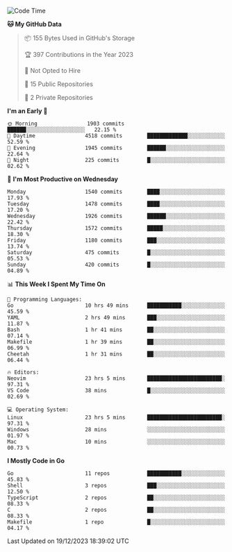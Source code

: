 <!--START_SECTION:waka-->
![Code Time](http://img.shields.io/badge/Code%20Time-287%20hrs%2041%20mins-blue)

**🐱 My GitHub Data** 

> 📦 155 Bytes Used in GitHub's Storage 
 > 
> 🏆 397 Contributions in the Year 2023
 > 
> 🚫 Not Opted to Hire
 > 
> 📜 15 Public Repositories 
 > 
> 🔑 2 Private Repositories 
 > 
**I'm an Early 🐤** 

```text
🌞 Morning                1903 commits        ██████░░░░░░░░░░░░░░░░░░░   22.15 % 
🌆 Daytime                4518 commits        █████████████░░░░░░░░░░░░   52.59 % 
🌃 Evening                1945 commits        ██████░░░░░░░░░░░░░░░░░░░   22.64 % 
🌙 Night                  225 commits         █░░░░░░░░░░░░░░░░░░░░░░░░   02.62 % 
```
📅 **I'm Most Productive on Wednesday** 

```text
Monday                   1540 commits        ████░░░░░░░░░░░░░░░░░░░░░   17.93 % 
Tuesday                  1478 commits        ████░░░░░░░░░░░░░░░░░░░░░   17.20 % 
Wednesday                1926 commits        ██████░░░░░░░░░░░░░░░░░░░   22.42 % 
Thursday                 1572 commits        █████░░░░░░░░░░░░░░░░░░░░   18.30 % 
Friday                   1180 commits        ███░░░░░░░░░░░░░░░░░░░░░░   13.74 % 
Saturday                 475 commits         █░░░░░░░░░░░░░░░░░░░░░░░░   05.53 % 
Sunday                   420 commits         █░░░░░░░░░░░░░░░░░░░░░░░░   04.89 % 
```


📊 **This Week I Spent My Time On** 

```text
💬 Programming Languages: 
Go                       10 hrs 49 mins      ███████████░░░░░░░░░░░░░░   45.59 % 
YAML                     2 hrs 49 mins       ███░░░░░░░░░░░░░░░░░░░░░░   11.87 % 
Bash                     1 hr 41 mins        ██░░░░░░░░░░░░░░░░░░░░░░░   07.14 % 
Makefile                 1 hr 39 mins        ██░░░░░░░░░░░░░░░░░░░░░░░   06.99 % 
Cheetah                  1 hr 31 mins        ██░░░░░░░░░░░░░░░░░░░░░░░   06.44 % 

🔥 Editors: 
Neovim                   23 hrs 5 mins       ████████████████████████░   97.31 % 
VS Code                  38 mins             █░░░░░░░░░░░░░░░░░░░░░░░░   02.69 % 

💻 Operating System: 
Linux                    23 hrs 5 mins       ████████████████████████░   97.31 % 
Windows                  28 mins             ░░░░░░░░░░░░░░░░░░░░░░░░░   01.97 % 
Mac                      10 mins             ░░░░░░░░░░░░░░░░░░░░░░░░░   00.73 % 
```

**I Mostly Code in Go** 

```text
Go                       11 repos            ███████████░░░░░░░░░░░░░░   45.83 % 
Shell                    3 repos             ███░░░░░░░░░░░░░░░░░░░░░░   12.50 % 
TypeScript               2 repos             ██░░░░░░░░░░░░░░░░░░░░░░░   08.33 % 
C                        2 repos             ██░░░░░░░░░░░░░░░░░░░░░░░   08.33 % 
Makefile                 1 repo              █░░░░░░░░░░░░░░░░░░░░░░░░   04.17 % 
```




 Last Updated on 19/12/2023 18:39:02 UTC
<!--END_SECTION:waka-->
